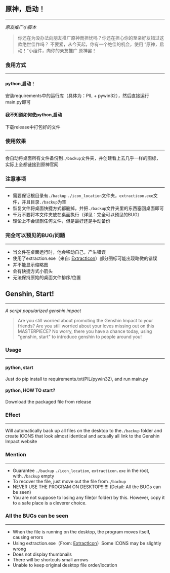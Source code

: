 ## 原神，启动！

---

*原友推广小脚本*

> 你还在为没办法向朋友推广原神而担忧吗？你还在担心你的至亲好友错过这款绝世佳作吗？
> 不要紧，从今天起，你有一个绝佳的机会，使用 “原神，启动！”小组件，向你的亲友推广
> 原神罢！

### 食用方式

---

#### python,启动！

安装requirements中的运行库（具体为：PIL + pywin32），然后直接运行main.py即可

#### 我不知道如何使python,启动

下载release中打包好的文件

### 使用效果

---

会自动将桌面所有文件备份到```./backup```文件夹，并创建看上去几乎一样的图标，实际上全都链接到原神官网

### 注意事项

---

- 需要保证根目录有```./backup``` ```./icon_location```文件夹，```extracticon.exe```文件，并且目录```./backup```为空
- 恢复文件将桌面快捷方式都删掉，并把```./backup```文件夹里的东西塞回桌面即可
- 千万不要将本文件夹放在桌面执行（详见：完全可以预见的BUG）
- 理论上不会误删任何文件，但是最好还是手动备份

### 完全可以预见的BUG/问题

---

- 当文件在桌面运行时，他会移动自己，产生错误
- 使用了extraction.exe（来自: [ExtractIcon](https://github.com/bertjohnson/ExtractIcon)）部分图标可能出现略微的错误
- 并不能显示缩略图
- 会有快捷方式小箭头
- 无法保持原始的桌面文件排序/位置



## Genshin, Start!

---

*A script popularized genshin impact*

> Are you still worried about promoting the Genshin Impact to your friends? Are you still worried about your loves missing out on this MASTERPIECE?
> No worry, there you have a chance today, using "genshin, start" to introduce genshin to people around you!

### Usage

---

#### python, start

Just do pip install to requirements.txt(PIL/pywin32), and run main.py

#### python, HOW TO start?

Download the packaged file from release

### Effect

---

Will automatically back up all files on the desktop to the```./backup``` folder and create ICONS that look almost identical and actually all link to the Genshin Impact website

### Mention

---

- Guarantee ```./backup``` ```./icon_location```, ```extracticon.exe``` in the root, with```./backup``` empty
- To recover the file, just move out the file from```./backup```
- NEVER USE THE PROGRAM ON DESKTOP!!!!!! (Detail: All the BUGs can be seen)
- You are not suppose to losing any file(or folder) by this. However, copy it to a safe place is a cleverer choice.

### All the BUGs can be seen

---

- When the file is running on the desktop, the program moves itself, causing errors
- Using extraction.exe（From: [ExtractIcon](https://github.com/bertjohnson/ExtractIcon)）Some ICONS may be slightly wrong
- Does not display thumbnails
- There will be shortcuts small arrows
- Unable to keep original desktop file order/location